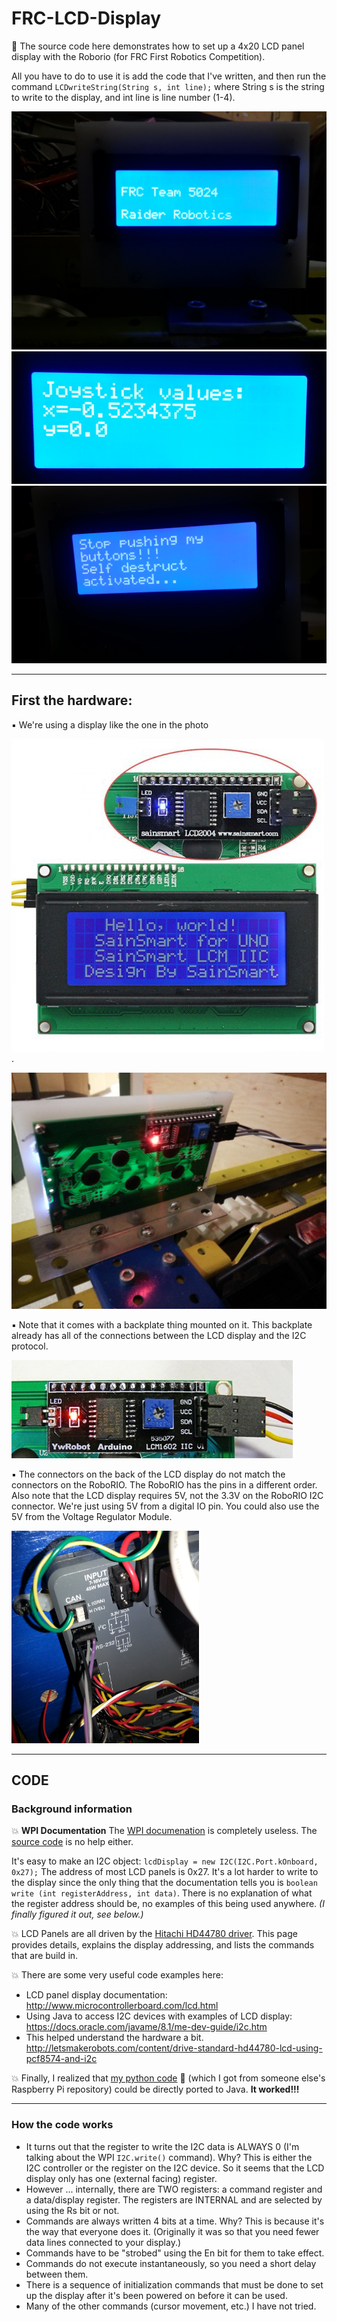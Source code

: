# FRC-LCD-Display

:large_blue_diamond: The source code here demonstrates how to set up a 4x20 LCD panel display with the Roborio (for FRC First Robotics Competition).

All you have to do to use it is add the code that I've written, and then run the command `LCDwriteString(String s, int line);` where String s is the string to write to the display, and int line is line number (1-4).

![p1](https://raw.githubusercontent.com/RaiderRobotics/FRC-LCD-Display/master/LCD1.jpg)
![p2](https://raw.githubusercontent.com/RaiderRobotics/FRC-LCD-Display/master/joystick.jpg)
![p3](https://raw.githubusercontent.com/RaiderRobotics/FRC-LCD-Display/master/LCD2.jpg)

-------------------
##  First the hardware:

:black_small_square: We're using a display like the one in the photo 

![photo1](https://github.com/RaiderRobotics/FRC-LCD-Display/blob/master/4x20-LCD-panel.jpg). 

![p5](https://raw.githubusercontent.com/RaiderRobotics/FRC-LCD-Display/master/LCDback.jpg)

:black_small_square: Note that it comes with a backplate thing mounted on it. This backplate already has all of the connections between the LCD display and the I2C protocol.

![photo2](https://github.com/RaiderRobotics/FRC-LCD-Display/blob/master/YwRobotLCD-CU-450.jpg) 

:black_small_square: The connectors on the back of the LCD display do not match the connectors on the RoboRIO. The RoboRIO has the pins in a different order. Also note that the LCD display requires 5V, not the 3.3V on the RoboRIO I2C connector. We're just using 5V from a digital IO pin.  You could also use the 5V from the Voltage Regulator Module.

<img src="https://github.com/RaiderRobotics/FRC-LCD-Display/blob/master/I2C_connector.jpg" width="300" height="340">


-------------------------------

## CODE

### Background information

:boom: **WPI Documentation** The [WPI documenation](http://first.wpi.edu/FRC/roborio/stable/docs/java/classedu_1_1wpi_1_1first_1_1wpilibj_1_1I2C.html) is completely useless.  The [source code](https://usfirst.collab.net/gerrit/gitweb?p=allwpilib.git;f=wpilibj/wpilibjava/src/main/java/edu/wpi/first/wpilibj/I2C.java;h=8476) is no help either.

It's easy to make an I2C object: `lcdDisplay = new I2C(I2C.Port.kOnboard, 0x27);`  The address of most LCD panels is 0x27. It's a lot harder to write to the display since the only thing that the documentation tells you is `boolean 	write (int registerAddress, int data)`. There is no explanation of what the register address should be, no examples of this being used anywhere. *(I finally figured it out, see below.)*
 
:boom: LCD Panels are all driven by the [Hitachi HD44780 driver](http://www.waveshare.com/datasheet/LCD_en_PDF/HD44780.pdf). This page provides details, explains the display addressing, and lists the commands that are build in.

:boom: There are some very useful code examples here:

* LCD panel display documentation:  http://www.microcontrollerboard.com/lcd.html
* Using Java to access I2C devices with examples of LCD display:  https://docs.oracle.com/javame/8.1/me-dev-guide/i2c.htm
* This helped understand the hardware a bit. http://letsmakerobots.com/content/drive-standard-hd44780-lcd-using-pcf8574-and-i2c
 
:boom: Finally, I realized that [my python code](https://github.com/salamander2/RaspberryPi/tree/master/programs/LCD) :snake: (which I got from someone else's Raspberry Pi repository) could be directly ported to Java.  **It worked!!!**

-----------------

### How the code works

* It turns out that the register to write the I2C data is ALWAYS 0 (I'm talking about the WPI `I2C.write()` command).  Why? This is either the I2C controller or the register on the I2C device.  So it seems that the LCD display only has one (external facing) register.
* However ... internally, there are TWO registers: a command register and a data/display register. The registers are INTERNAL and are selected by using the Rs bit or not.
* Commands are always written 4 bits at a time. Why? This is because it's the way that everyone does it. (Originally it was so that you need fewer data lines connected to your display.)
* Commands have to be "strobed" using the En bit for them to take effect.
* Commands do not execute instantaneously, so you need a short delay between them.
* There is a sequence of initialization commands that must be done to set up the display after it's been powered on before it can be used.
* Many of the other commands (cursor movement, etc.) I have not tried.
	 
